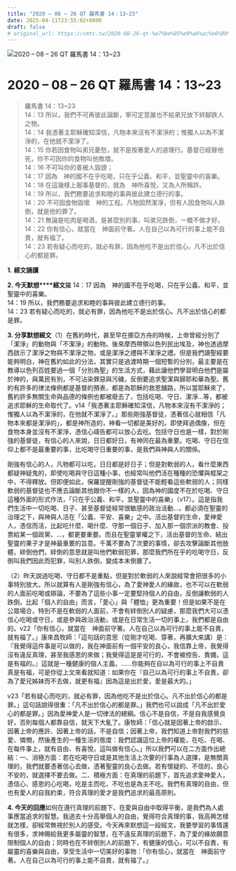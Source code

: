 ```yaml
---
title: "2020 – 08 – 26 QT 羅馬書 14：13~23"
date: 2025-04-11T23:55:02+0800
draft: false
# original_url: https://cmtc.tw/2020-08-26-qt-%e7%be%85%e9%a6%ac%e6%9b%b8-14%ef%bc%9a1323
---
```


![2020 – 08 – 26 QT 羅馬書 14：13~23](/images/qt.jpg   "2020 – 08 – 26 QT 羅馬書 14：13~23")

# 2020 – 08 – 26 QT 羅馬書 14：13~23

> 羅馬書 14：13~23  
> 14：13 所以，我們不可再彼此論斷，寧可定意誰也不給弟兄放下絆腳跌人之物。  
> 14：14 我憑著主耶穌確知深信，凡物本來沒有不潔淨的；惟獨人以為不潔淨的，在他就不潔淨了。  
> 14：15 你若因食物叫弟兄憂愁，就不是按著愛人的道理行。基督已經替他死，你不可因你的食物叫他敗壞。  
> 14：16 不可叫你的善被人毀謗；  
> 14：17 因為　神的國不在乎吃喝，只在乎公義、和平，並聖靈中的喜樂。  
> 14：18 在這幾樣上服事基督的，就為　神所喜悅，又為人所稱許。  
> 14：19 所以，我們務要追求和睦的事與彼此建立德行的事。  
> 14：20 不可因食物毀壞　神的工程。凡物固然潔淨，但有人因食物叫人跌倒，就是他的罪了。  
> 14：21 無論是吃肉是喝酒，是甚麼別的事，叫弟兄跌倒，一概不做才好。  
> 14：22 你有信心，就當在　神面前守著。人在自己以為可行的事上能不自責，就有福了。  
> 14：23 若有疑心而吃的，就必有罪，因為他吃不是出於信心。凡不出於信心的都是罪。

**1.** **經文誦讀**

**2. 今天默想****經文**羅 14：17 因為　神的國不在乎吃喝，只在乎公義、和平，並聖靈中的喜樂。  
14：19 所以，我們務要追求和睦的事與彼此建立德行的事。  
14：23 若有疑心而吃的，就必有罪，因為他吃不是出於信心。凡不出於信心的都是罪。

**3. 分享默想經文**（1）在舊約時代，甚至早在挪亞方舟的時候，上帝曾經分別了「潔淨」的動物與「不潔淨」的動物。後來摩西帶領以色列民出埃及，神也透過摩西啟示了潔淨之物與不潔淨之物，或是潔淨之禮與不潔淨之禮。但是我們讀聖經要能夠明白，神在舊約如此的分法，其實只是過渡時期一個短暫的分別，最主要是在教導以色列百姓要過一個「分別為聖」的生活方式，藉此讓他們學習明白他們是屬於神的，與萬民有別，不可沾染罪惡與污穢，反倒要追求聖潔與歸耶和華為聖。舊約有許多的律法條例都是基督的預表，都是為耶穌的救恩舖路，所以當耶穌來了，舊約許多無關生命與品德的條例也都被廢去了，包括吃喝、守日、潔淨…等，都被追求耶穌的生命取代了。v14「我憑著主耶穌確知深信，凡物本來沒有不潔淨的；惟獨人以為不潔淨的，在他就不潔淨了。」那些剛強基督徒，憑著信心就相信「凡物本來都是潔淨的」，都是神所造的，神看一切都是美好的。即使拜過偶像，但在食物本身並沒有不潔淨，憑信心禱告都可以放心去吃。包括守日也是一樣，對於剛強的基督徒，有信心的人來說，日日都好日，有神同在最為重要。吃喝、守日在信仰上都不是最重要的事，比吃喝守日重要的事，是我們與神與人的關係。

剛強有信心的人，凡物都可以吃，日日都是好日子；但是對軟弱的人，看什麼東西都疑神疑鬼的，即使吃喝與守日這種小事，也經常叫他們活在種種的恐懼與框架之中，不得釋放。但即便如此，保羅提醒剛強的基督徒不能輕看這些軟弱的人；同樣軟弱的基督徒也不應去論斷其他跟你不一樣的人，因為神的國度不在於吃喝、守日這種外面的形式作法，「只在乎公義、和平，並聖靈中的喜樂」（v17）。這是指我們生活中一切吃喝、日子、甚至基督徒經常很敏感的政治活動…，都必須在聖靈的治理之下，與神與人活在「公義、平安、喜樂」之中。活出基督的生命，愛神愛人，憑信而活，比起吃什麼、喝什麼、守那一個日子、加入那一個宗派的教會、投票給某一個政黨、…，都更要重要。而且在聖靈掌權之下，活出基督的生命、結出聖靈的果子才是神最重要的旨意。千萬不要為了次要的事情，卻去攻擊論斷其他肢體，絆倒他們，絆倒的意思就是叫他們軟弱犯罪，那麼我們所在乎的吃喝守日，反倒叫我們因此而犯罪，叫別人跌倒，變成本末倒置了。

（2）昨天說過吃喝、守日都不是重點，但是對於軟弱的人來說經常會把很多的小事特別放大。所以就算有人是剛強有信心，為了愛神愛人的緣故，也不可以在軟弱的人面前吃喝或辯論，不要為了這些小事一定要堅持個人的自由，反倒讓軟弱的人跌倒。比起「個人的自由」而言，「愛心」與「體恤」更為重要！但是如果不是在公眾場合，特別不是在軟弱的人面前，不會有絆倒別人的疑慮，那麼我們大可以憑信心吃喝或守日，或是參與政治活動，或是在日常生活一切的事上，我們都是自由的。v22「你有信心，就當在　神面前守著。人在自己以為可行的事上能不自責，就有福了。」康來昌牧師：「這句話的意思（從剛才吃喝、穿著，再擴大來講）是：『我覺得這件事是可以做的，我在神面前有一個平安的良心，我信靠上帝，我覺得沒有違反真理，甚至我感恩的來做；我覺得這是是可行的，不會被控告、責備，這是有福的。』這就是一種健康的個人主義。……你能夠在自以為可行的事上不自責真是有福，可是你從上文來看就知道：如果你在『自己以為可行的事上不自責，卻為了愛兄姊妹而不去做，就更有福』因為這是出於愛，愛是最大的。」

v23「若有疑心而吃的，就必有罪，因為他吃不是出於信心。凡不出於信心的都是罪。」這句話說得很重：「凡不出於信心的都是罪。」我們也可以說成「凡不出於愛心的都是罪。」因為愛神愛人是一切律法的總綱。信心不是自信，不是自我感覺良好，否則每個人都靠自信，就天下大亂了。康牧師：「信心就是因著上帝的啟示、因著上帝的應許、因著上帝的話，不是自信；因著上帝，我們知道上帝對我們的慈愛、憐憫，然後產生的一種生活的態度：我們認識這位上帝的權能，在吃、在喝、在每件事上，就有自由、有喜悅，這叫做有信心。」所以我們可以在二方面作出總結：一、消極方面：若在吃喝守日或是其他生活上次要的行事為人選擇，是無關真理的，我們就要憑著信心去做，憑著聖靈的良心去做。若有懷疑的、不信的，良心不安的，就選擇不要去做。二、積極方面：在真理的前題下，首先追求愛神愛人，憑信心、感恩的心吃喝，吃是主而吃，不吃也是為主不吃。我們有真理的自由，但也有愛人的自我約束，符合真理的愛才是我們追求的最高原則。

**4. 今天的回應**如何在遵行真理的前題下、在愛與自由中取得平衡，是我們為人處事應當追求的智慧。我過去十分高舉個人的自由，覺得符合真理的事，我高興怎樣就怎樣，卻經常無視於別人的感受。今天再來默想這一段經文，我要學習的事情還有很多，求神賜給我更多屬靈的智慧，在不違反真理的前題下，為了愛的緣故願意限制個人的自由；同時也在不絆倒別人的前題下，有健康的信心，可以不自責，有屬靈的喜樂與自由，享受生活中一切美好的事物：「你有信心，就當在　神面前守著。人在自己以為可行的事上能不自責，就有福了。」